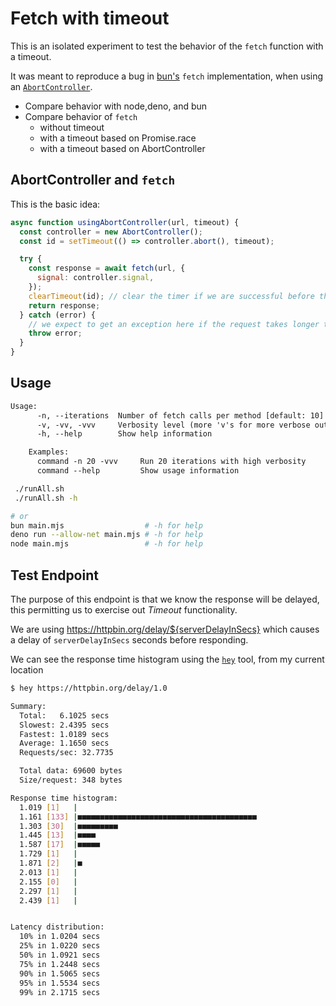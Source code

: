 # Fetch with timeout

This is an isolated experiment to test the behavior of the `fetch` function with a timeout.

It was meant to reproduce a bug in [bun's](https://bun.sh/) `fetch` implementation, when using an [`AbortController`](https://developer.mozilla.org/en-US/docs/Web/API/AbortController).

- Compare behavior with node,deno, and bun
- Compare behavior of `fetch`
  - without timeout
  - with a timeout based on Promise.race
  - with a timeout based on AbortController

## AbortController and `fetch`

This is the basic idea:

```javascript
async function usingAbortController(url, timeout) {
  const controller = new AbortController();
  const id = setTimeout(() => controller.abort(), timeout);

  try {
    const response = await fetch(url, {
      signal: controller.signal,
    });
    clearTimeout(id); // clear the timer if we are successful before the timeout
    return response;
  } catch (error) {
    // we expect to get an exception here if the request takes longer than `timeout`
    throw error;
  }
}
```

## Usage

```txt
Usage:
      -n, --iterations  Number of fetch calls per method [default: 10]
      -v, -vv, -vvv     Verbosity level (more 'v's for more verbose output)
      -h, --help        Show help information

    Examples:
      command -n 20 -vvv     Run 20 iterations with high verbosity
      command --help         Show usage information
```

```bash
 ./runAll.sh
 ./runAll.sh -h

# or
bun main.mjs                  # -h for help
deno run --allow-net main.mjs # -h for help
node main.mjs                 # -h for help
```

## Test Endpoint

The purpose of this endpoint is that we know the response will be delayed, this permitting us to exercise out _Timeout_ functionality.

We are using <https://httpbin.org/delay/${serverDelayInSecs}>
which causes a delay of `serverDelayInSecs` seconds before responding.

We can see the response time histogram using the [`hey`](https://github.com/rakyll/hey) tool, from my current location

```bash
$ hey https://httpbin.org/delay/1.0

Summary:
  Total:   6.1025 secs
  Slowest: 2.4395 secs
  Fastest: 1.0189 secs
  Average: 1.1650 secs
  Requests/sec: 32.7735

  Total data: 69600 bytes
  Size/request: 348 bytes

Response time histogram:
  1.019 [1]   |
  1.161 [133] |■■■■■■■■■■■■■■■■■■■■■■■■■■■■■■■■■■■■■■■■
  1.303 [30]  |■■■■■■■■■
  1.445 [13]  |■■■■
  1.587 [17]  |■■■■■
  1.729 [1]   |
  1.871 [2]   |■
  2.013 [1]   |
  2.155 [0]   |
  2.297 [1]   |
  2.439 [1]   |


Latency distribution:
  10% in 1.0204 secs
  25% in 1.0220 secs
  50% in 1.0921 secs
  75% in 1.2448 secs
  90% in 1.5065 secs
  95% in 1.5534 secs
  99% in 2.1715 secs
```
